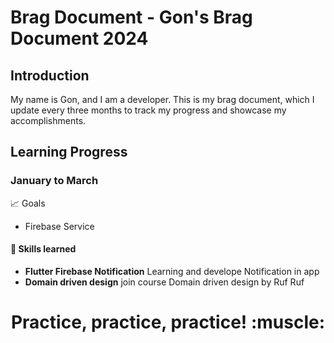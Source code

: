 # Brag Document - Gon's Brag Document 2024 

## Introduction
My name is Gon, and I am a developer. This is my brag document, which I update every three months to track my progress and showcase my accomplishments.

## Learning Progress

### January to March
📈 Goals
- Firebase Service
#### 🧰 Skills learned
-  **Flutter Firebase Notification** Learning and develope Notification in app
-  **Domain driven design** join course Domain driven design by Ruf Ruf

<h1 align="center">Practice, practice, practice! :muscle:</h1>
